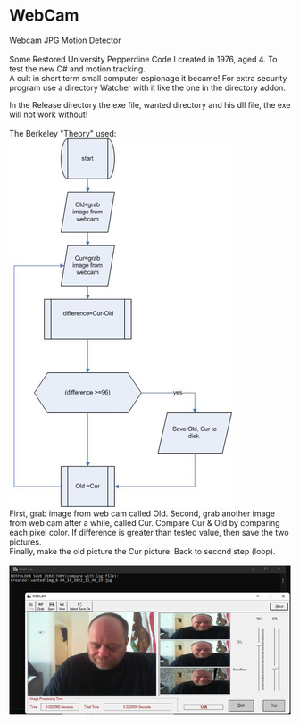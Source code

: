 # WebCam
Webcam JPG Motion Detector<br /><br />
Some Restored University Pepperdine Code I created in 1976, aged 4. To test the new C# and motion tracking.<br />
A cult in short term small computer espionage it became! For extra security program use a directory Watcher with it like the one in the directory addon.<br />

In the Release directory the exe file, wanted directory and his dll file, the exe will not work without!<br /><br />
The Berkeley "Theory" used:<br />
<img src="https://github.com/RayColt/WebCam/blob/master/Resources/the-berkeley-theory.jpg" /><br />
First, grab image from web cam called Old. Second, grab another image from web cam after a while, called Cur. Compare Cur & Old by comparing each pixel color. 
If difference is greater than tested value, then save the two pictures.<br />
Finally, make the old picture the Cur picture. Back to second step (loop).
<br /><br />
<img src="https://github.com/RayColt/WebCam/blob/master/Resources/webcam666.jpg" /><br />
